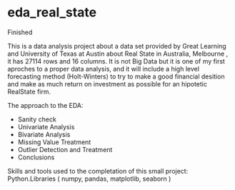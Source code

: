 # eda_real_state
Finished


This is a data analysis project about a data set provided by Great Learning and University of Texas at Austin about Real State in Australia, Melbourne , it has 27114 rows and 16 columns. It is not Big Data but it is one of my first aproches to a proper data analysis, and it will include a high level forecasting method (Holt-Winters) to try to make a good financial desition and make as much return on investment as possible for an hipotetic RealState firm.

The approach to the EDA: 
- Sanity check
- Univariate Analysis 
- Bivariate Analysis 
- Missing Value Treatment 
- Outlier Detection and Treatment
- Conclusions

Skills and tools used to the completation of this small project:
Python.Libraries ( numpy, pandas, matplotlib, seaborn )

